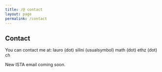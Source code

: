 ```yaml
---
title: /@ contact
layout: page
permalink: /contact
---
```


## Contact

You can contact me at: lauro (dot) silini (usualsymbol) math (dot) ethz (dot) ch

New ISTA email coming soon.
